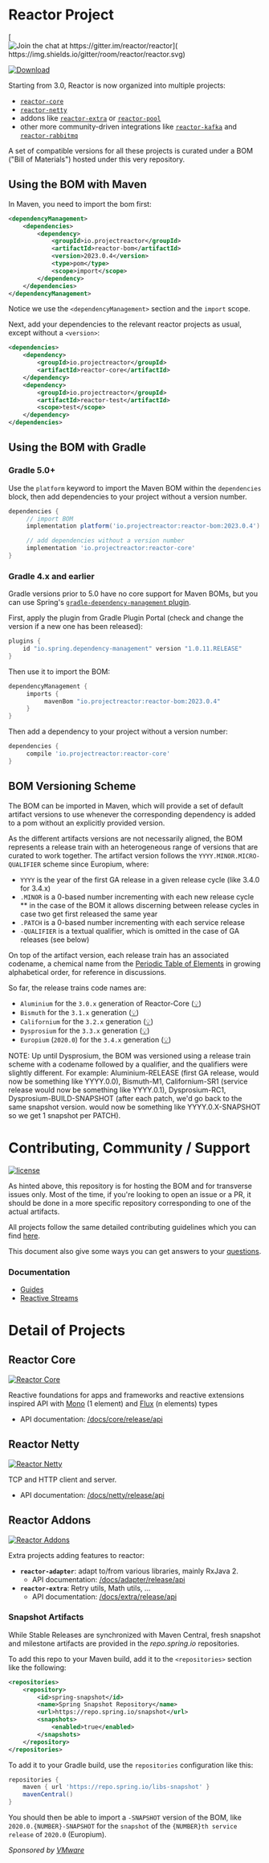 # Reactor Project

[![Join the chat at https://gitter.im/reactor/reactor](	https://img.shields.io/gitter/room/reactor/reactor.svg)](https://gitter.im/reactor/reactor?utm_source=badge&utm_medium=badge&utm_campaign=pr-badge&utm_content=badge)

 [![Download](https://img.shields.io/maven-central/v/io.projectreactor/reactor-bom.svg) ](https://img.shields.io/maven-central/v/io.projectreactor/reactor-bom.svg)

Starting from 3.0, Reactor is now organized into multiple projects:
 - [`reactor-core`](https://github.com/reactor/reactor-core/)
 - [`reactor-netty`](https://github.com/reactor/reactor-netty/)
 - addons like [`reactor-extra`](https://github.com/reactor/reactor-addons/) or [`reactor-pool`](https://github.com/reactor/reactor-pool/)
 - other more community-driven integrations like [`reactor-kafka`](https://github.com/reactor/reactor-kafka/) and [`reactor-rabbitmq`](https://github.com/reactor/reactor-rabbitmq)

A set of compatible versions for all these projects is curated under a BOM ("Bill of Materials") hosted under this very repository.

## Using the BOM with Maven
In Maven, you need to import the bom first:

```xml
<dependencyManagement>
    <dependencies>
        <dependency>
            <groupId>io.projectreactor</groupId>
            <artifactId>reactor-bom</artifactId>
            <version>2023.0.4</version>
            <type>pom</type>
            <scope>import</scope>
        </dependency>
    </dependencies>
</dependencyManagement>
```
Notice we use the `<dependencyManagement>` section and the `import` scope.

Next, add your dependencies to the relevant reactor projects as usual, except without a `<version>`:

```xml
<dependencies>
    <dependency>
        <groupId>io.projectreactor</groupId>
        <artifactId>reactor-core</artifactId>
    </dependency>
    <dependency>
        <groupId>io.projectreactor</groupId>
        <artifactId>reactor-test</artifactId>
        <scope>test</scope>
    </dependency>
</dependencies>
```

## Using the BOM with Gradle
### Gradle 5.0+
Use the `platform` keyword to import the Maven BOM within the `dependencies` block, then add dependencies to
your project without a version number.

```groovy
dependencies {
     // import BOM
     implementation platform('io.projectreactor:reactor-bom:2023.0.4')

     // add dependencies without a version number
     implementation 'io.projectreactor:reactor-core'
}
```

### Gradle 4.x and earlier
Gradle versions prior to 5.0 have no core support for Maven BOMs, but you can use Spring's [`gradle-dependency-management` plugin](https://github.com/spring-gradle-plugins/dependency-management-plugin).

First, apply the plugin from Gradle Plugin Portal (check and change the version if a new one has been released):

```groovy
plugins {
    id "io.spring.dependency-management" version "1.0.11.RELEASE"
}
```
Then use it to import the BOM:

```groovy
dependencyManagement {
     imports {
          mavenBom "io.projectreactor:reactor-bom:2023.0.4"
     }
}
```

Then add a dependency to your project without a version number:

```groovy
dependencies {
     compile 'io.projectreactor:reactor-core'
}
```


## BOM Versioning Scheme
The BOM can be imported in Maven, which will provide a set of default artifact versions to use whenever the corresponding dependency is added to a pom without an explicitly provided version.

As the different artifacts versions are not necessarily aligned, the BOM represents a release train with an heterogeneous range of versions that are curated to work together.
The artifact version follows the `YYYY.MINOR.MICRO-QUALIFIER` scheme since Europium, where:

 * `YYYY` is the year of the first GA release in a given release cycle (like 3.4.0 for 3.4.x)
 * `.MINOR` is a 0-based number incrementing with each new release cycle
 ** in the case of the BOM it allows discerning between release cycles in case two get first released the same year
 * `.PATCH` is a 0-based number incrementing with each service release
 * `-QUALIFIER` is a textual qualifier, which is omitted in the case of GA releases (see below)
 
On top of the artifact version, each release train has an associated codename, a chemical name from the [Periodic Table of Elements](https://en.wikipedia.org/wiki/List_of_chemical_elements) in growing alphabetical order, for reference in discussions.

So far, the release trains code names are:
 - `Aluminium` for the `3.0.x` generation of Reactor-Core ([:bulb:](# 'aluminium is shiny, as is this brand new release'))
 - `Bismuth` for the `3.1.x` generation ([:bulb:](# 'intricate crystaline structure, a bit like this release'))
 - `Californium` for the `3.2.x` generation ([:bulb:](# 'made in California, can be used to help start up nuclear reactors... shoutout to our own @smaldini moving there'))
 - `Dysprosium` for the `3.3.x` generation ([:bulb:](# 'means hard to get and is used in nuclear reactors'))
 - `Europium` (`2020.0`) for the `3.4.x` generation ([:bulb:](# 'a large part of the team is now based in Europe'))

NOTE: Up until Dysprosium, the BOM was versioned using a release train scheme with a codename followed by a qualifier, and the qualifiers were slightly different.
For example: Aluminium-RELEASE (first GA release, would now be something like YYYY.0.0), Bismuth-M1, Californium-SR1 (service release
would now be something like YYYY.0.1), Dysprosium-RC1, Dysprosium-BUILD-SNAPSHOT (after each patch, we'd go back to the same snapshot version. would now be something
like YYYY.0.X-SNAPSHOT so we get 1 snapshot per PATCH).
 

# Contributing, Community / Support

[![license](https://img.shields.io/github/license/reactor/.github.svg?label=Reactor%20is)](https://github.com/reactor/.github/blob/main/LICENSE)

As hinted above, this repository is for hosting the BOM and for transverse issues only. Most of the time, if you're looking to open an issue or a PR, it should be done in a more specific repository corresponding to one of the actual artifacts.

All projects follow the same detailed contributing guidelines which you can find [here](https://github.com/reactor/.github/blob/main/CONTRIBUTING.md).

This document also give some ways you can get answers to your [questions](https://github.com/reactor/.github/blob/main/CONTRIBUTING.md#question-do-you-have-a-question).

### Documentation

* [Guides](https://projectreactor.io/docs)
* [Reactive Streams](https://www.reactive-streams.org/)

# Detail of Projects
## Reactor Core
[![Reactor Core](https://img.shields.io/badge/github-reactor/reactor--core-green.svg)](https://github.com/reactor/reactor-core)

Reactive foundations for apps and frameworks and reactive extensions inspired API with [Mono](https://projectreactor.io/docs/core/release/api/reactor/core/publisher/Mono.html) (1 element) and [Flux](https://projectreactor.io/docs/core/release/api/reactor/core/publisher/Flux.html) (n elements) types

 - API documentation: [/docs/core/release/api](https://projectreactor.io/docs/core/release/api)

## Reactor Netty
[![Reactor Netty](https://img.shields.io/badge/github-reactor/reactor--netty-green.svg)](https://github.com/reactor/reactor-netty)

TCP and HTTP client and server.

 - API documentation: [/docs/netty/release/api](https://projectreactor.io/docs/netty/release/api)

## Reactor Addons
[![Reactor Addons](https://img.shields.io/badge/github-reactor/reactor--addons-green.svg)](https://github.com/reactor/reactor-addons)

Extra projects adding features to reactor:

  - **`reactor-adapter`**: adapt to/from various libraries, mainly RxJava 2.
    - API documentation: [/docs/adapter/release/api](https://projectreactor.io/docs/adapter/release/api)
  - **`reactor-extra`**: Retry utils, Math utils, ...
    - API documentation: [/docs/extra/release/api](https://projectreactor.io/docs/extra/release/api)

### Snapshot Artifacts

While Stable Releases are synchronized with Maven Central, fresh snapshot and milestone artifacts are provided in the _repo.spring.io_ repositories.

To add this repo to your Maven build, add it to the `<repositories>` section like the following:

```xml
<repositories>
	<repository>
	    <id>spring-snapshot</id>
	    <name>Spring Snapshot Repository</name>
	    <url>https://repo.spring.io/snapshot</url>
	    <snapshots>
	        <enabled>true</enabled>
	    </snapshots>
	</repository>
</repositories>
```

To add it to your Gradle build, use the `repositories` configuration like this:
```groovy
repositories {
	maven { url 'https://repo.spring.io/libs-snapshot' }
	mavenCentral()
}
```

You should then be able to import a `-SNAPSHOT` version of the BOM, like `2020.0.{NUMBER}-SNAPSHOT` for the `snapshot` of the `{NUMBER}th service release` of `2020.0` (Europium).

_Sponsored by [VMware](https://tanzu.vmware.com)_

